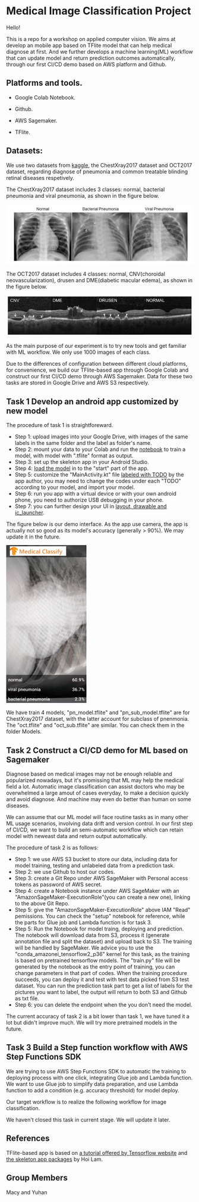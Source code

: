 # Medical Image Classification Project 

Hello!

This is a repo for a workshop on applied computer vision. We aims at develop an mobile app based on TFlite model that can help medical diagnose at first. And we further develops a machine learning(ML) workflow that can update model and return prediction outcomes automatically, through our first CI/CD demo based on AWS platform and Github.


## Platforms and tools.

- Google Colab Notebook.

- Github.

- AWS Sagemaker.

- TFlite.

## Datasets:

We use two datasets from [kaggle](https://data.mendeley.com/datasets/rscbjbr9sj/2), the ChestXray2017 dataset and OCT2017 dataset, regarding diagnose of pneumonia and common treatable blinding retinal diseases respetively.

The ChestXray2017 dataset includes 3 classes: normal, bacterial pneumonia and viral pneumonia, as shown in the figure below.

![ChestXray2017](Images/ChestXray2017.PNG)

The OCT2017 dataset includes 4 classes: normal, CNV(choroidal neovascularization), drusen and DME(diabetic macular edema), as shown in the figure below.

![OCT2017](Images/OCT2017.PNG)

As the main purpose of our experiment is to try new tools and get familiar with ML workflow. We only use 1000 images of each class.

Due to the differences of configuration between different cloud platforms, for convenience, we build our TFlite-based app through Google Colab and construct our first CI/CD demo through AWS Sagemaker. Data for these two tasks are stored in Google Drive and AWS S3 respectively.

## Task 1 Develop an android app customized by new model

The procedure of task 1 is straightforeward.

- Step 1: upload images into your Google Drive, with images of the same labels in the same folder and the label as folder's name.
- Step 2: mount your data to your Colab and run the [notebook](ColabNotebook/Medical_Classification_with_TFLite_Model_Maker.ipynb) to train a model, with model with ".tflite" format as output. 
- Step 3: set up the skeleton app in your Android Studio.
- Step 4: [load the model](Images/Load_model.PNG) in to the "start" part of the app.
- Step 5: customize the "MainActivity.kt" file [labeled with TODO](Images/TODO.PNG) by the app author, you may need to change the codes under each "TODO" according to your model, and import your model.
- Step 6: run you app with a virtual device or with your own android phone, you need to authorize USB debugging in your phone.
- Step 7: you can further design your UI in [layout, drawable and ic_launcher](Images/UI.PNG). 

The figure below is our demo interface. As the app use camera, the app is actually not so good as its model's accuracy (generally > 90%). We may update it in the future.

<img src="Images/OUTPUT.jpg" width="216" height="424" alt="output"/><br/>

We have train 4 models, "pn_model.tflite" and "pn_sub_model.tflite" are for ChestXray2017 dataset, with the latter account for subclass of pnenmonia. The "oct.tflite" and "oct_sub.tflite" are similar. You can check them in the folder Models.

## Task 2 Construct a CI/CD demo for ML based on Sagemaker

Diagnose based on medical images may not be enough reliable and popularized nowadays, but it's promissing that ML may help the medical field a lot. Automatic image classification can assist doctors who may be overwhelmed a large amout of cases everyday, to make a decision quickly and avoid diagnose. And machine may even do better than human on some diseases. 

We can assume that our ML model will face routine tasks as in many other ML usage scenarios, involving data drift and version control. In our first step of CI/CD, we want to build an semi-automatic workflow which can retain model with neweast data and return output automatically. 

The procedure of task 2 is as follows:
- Step 1: we use AWS S3 bucket to store our data, including data for model training, testing and unlabeled data from a prediction task.
- Step 2: we use Github to host our codes.
- Step 3: create a Git Repo under AWS SageMaker with Personal access tokens as password of AWS secret.
- Step 4: create a Notebook instance under AWS SageMaker with an "AmazonSageMaker-ExecutionRole"(you can create a new one), linking to the above Git Repo.
- Step 5: give the "AmazonSageMaker-ExecutionRole" above IAM "Read" pemissions. You can check the "setup" notebook for reference, while the parts for Glue job and Lambda function is for task 3.
- Step 5: Run the Notebook for model traing, deploying and prediction. The notebook will download data from S3, process it (generate annotation file and split the dataset) and upload back to S3. The training will be handled by SageMaker. We advice you to use the "conda_amazonei_tensorflow2_p36" kernel for this task, as the training is based on pretrained tensorflow models. The "train.py" file will be generated by the notebook as the entry point of training, you can change parameters in that part of codes. When the training procedure succeeds, you can deploy it and test with test data picked from S3 test dataset. You can run the prediction task part to get a list of labels for the pictures you want to label, the output will return to both S3 and Github as txt file.
- Step 6: you can delete the endpoint when the you don't need the model.

The current accuracy of task 2 is a bit lower than task 1, we have tuned it a lot but didn't improve much. We will try more pretrained models in the future.

## Task 3 Build a Step function workflow with AWS Step Functions SDK
We are trying to use AWS Step Functions SDK to automatic the training to deploying process with one click, integrating Glue job and Lambda function. We want to use Glue job to simplify data preparation, and use Lambda function to add a condition (e.g. accuracy threshold) for model deploy.

Our target workflow is to realize the following workflow for image classification.



We haven't closed this task in current stage. We will update it later.

## References
TFlite-based app is based on [a tutorial offered by Tensorflow website](https://codelabs.developers.google.com/codelabs/recognize-flowers-with-tensorflow-on-android/#0) and [the skeleton app packages](https://github.com/hoitab/TFLClassify.git) by Hoi Lam.

## Group Members
Macy and Yuhan
